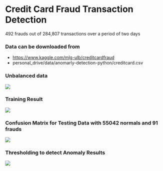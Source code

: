 # Credit Card Fraud Transaction Detection
492 frauds out of 284,807 transactions over a period of two days

### Data can be downloaded from 
- https://www.kaggle.com/mlg-ulb/creditcardfraud
- personal_drive/data/anomarly-detection-python/creditcard.csv

### Unbalanced data
<img src="metadata/unbalanced_dataset.PNG">

### Training Result
<img src="metadata/training_loss.png">

### Confusion Matrix for Testing Data with 55042 normals and 91 frauds
<img src="metadata/confusion_matrix.PNG">

### Thresholding to detect Anomaly Results
<img src="metadata/result.PNG">
